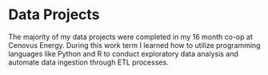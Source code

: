 # Data Projects
The majority of my data projects were completed in my 16 month co-op at Cenovus Energy. During this work term I learned how to utilize programming languages like Python and R to conduct exploratory data analysis and automate data ingestion through ETL processes.